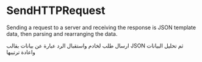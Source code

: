 # SendHTTPRequest

Sending a request to a server and receiving the response is JSON template data, then parsing and rearranging the data.

ارسال طلب لخادم واستقبال الرد عبارة عن بيانات بقالب JSON ثم تحليل البيانات واعادة ترتيبها
